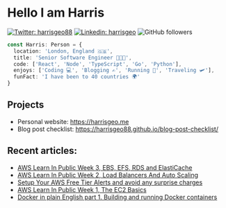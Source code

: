 # Hello I am Harris

[![Twitter: harrisgeo88](https://img.shields.io/twitter/follow/harrisgeo88?style=social)](https://twitter.com/harrisgeo88)
[![Linkedin: harrisgeo](https://img.shields.io/badge/-Harris%20Geo-blue?style=flat-square&logo=Linkedin&logoColor=white&link=https://www.linkedin.com/in/charilaos-georgakakis/)](https://www.linkedin.com/in/charilaos-georgakakis/)
![GitHub followers](https://img.shields.io/github/followers/harrisgeo88?label=Follow&style=social)

```typescript
const Harris: Person = {
  location: 'London, England 🇬🇧',
  title: 'Senior Software Engineer 👨🏻‍💻',
  code: ['React', 'Node', 'TypeScript', 'Go', 'Python'],
  enjoys: ['Coding 💻', 'Blogging ✍', 'Running 🏃', 'Traveling 🛩'],
  funFact: 'I have been to 40 countries 🌍'
}
```

## Projects

- Personal website: https://harrisgeo.me
- Blog post checklist: https://harrisgeo88.github.io/blog-post-checklist/

## Recent articles:
- [AWS Learn In Public Week 3, EBS, EFS, RDS and ElastiCache](https://www.harrisgeo.me/blogs/aws-learn-in-public-week-3-ebs-efs-rds-and-elasticache)
- [AWS Learn In Public Week 2, Load Balancers And Auto Scaling](https://www.harrisgeo.me/blogs/aws-learn-in-public-week-2-load-balancers-and-auto-scaling)
- [Setup Your AWS Free Tier Alerts and avoid any surprise charges](https://www.harrisgeo.me/blogs/setup-your-aws-free-tier-alerts-and-avoid-any-surprise-charges)
- [AWS Learn In Public Week 1, The EC2 Basics](https://www.harrisgeo.me/blogs/aws-learn-in-public-week-1-the-ec2-basics)
- [Docker in plain English part 1. Building and running Docker containers](https://www.harrisgeo.me/blogs/docker-in-plain-english-part-1-building-and-running-docker-containers)